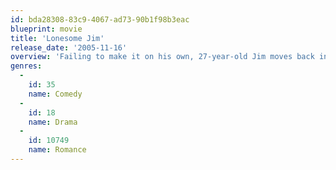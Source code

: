 ```yaml
---
id: bda28308-83c9-4067-ad73-90b1f98b3eac
blueprint: movie
title: 'Lonesome Jim'
release_date: '2005-11-16'
overview: 'Failing to make it on his own, 27-year-old Jim moves back in with his parents and deals with crippling family obligations.'
genres:
  -
    id: 35
    name: Comedy
  -
    id: 18
    name: Drama
  -
    id: 10749
    name: Romance
---
```

